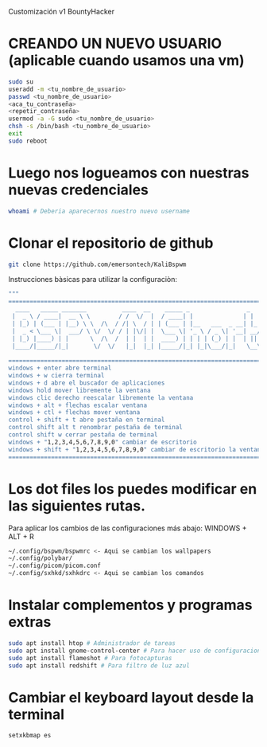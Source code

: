 Customización v1 BountyHacker
 
# CREANDO UN NUEVO USUARIO (aplicable cuando usamos una vm)

```bash 
sudo su
useradd -m <tu_nombre_de_usuario>
passwd <tu_nombre_de_usuario>
<aca_tu_contraseña>
<repetir_contraseña>
usermod -a -G sudo <tu_nombre_de_usuario>
chsh -s /bin/bash <tu_nombre_de_usuario>
exit
sudo reboot
```

# Luego nos logueamos con nuestras nuevas credenciales

```bash
whoami # Deberia aparecernos nuestro nuevo username
```

# Clonar el repositorio de github

```bash 
git clone https://github.com/emersontech/KaliBspwm
```
Instrucciones bàsicas para utilizar la configuraciòn:

```bash
"""
===========================================================================================================
  ____   _____ _______          ____  __    _____ _                _             _       
 |  _ \ / ____|  __ \ \        / /  \/  |  / ____| |              | |           | |      
 | |_) | (___ | |__) \ \  /\  / /| \  / | | (___ | |__   ___  _ __| |_ ___ _   _| |_ ___ 
 |  _ < \___ \|  ___/ \ \/  \/ / | |\/| |  \___ \| '_ \ / _ \| '__| __/ __| | | | __/ __|
 | |_) |____) | |      \  /\  /  | |  | |  ____) | | | | (_) | |  | || (__| |_| | |_\__ \
 |____/|_____/|_|       \/  \/   |_|  |_| |_____/|_| |_|\___/|_|   \__\___|\__,_|\__|___/
                                                                                         
===========================================================================================================
windows + enter abre terminal 
windows + w cierra terminal
windows + d abre el buscador de aplicaciones
windows hold mover libremente la ventana
windows clic derecho reescalar libremente la ventana
windows + alt + flechas escalar ventana
windows + ctl + flechas mover ventana
control + shift + t abre pestaña en terminal
control shift alt t renombrar pestaña de terminal
control shift w cerrar pestaña de terminal
windows + "1,2,3,4,5,6,7,8,9,0" cambiar de escritorio
windows + shift + "1,2,3,4,5,6,7,8,9,0" cambiar de escritorio la ventana actual al escritorio seleccionado
============================================================================================================
```
 
# Los dot files los puedes modificar en las siguientes rutas.
Para aplicar los cambios de las configuraciones más abajo: WINDOWS + ALT + R

```bash
~/.config/bspwm/bspwmrc <- Aqui se cambian los wallpapers
~/.config/polybar/
~/.config/picom/picom.conf
~/.config/sxhkd/sxhkdrc <- Aqui se cambian los comandos
```
 
# Instalar complementos y programas extras

```bash
sudo apt install htop # Administrador de tareas
sudo apt install gnome-control-center # Para hacer uso de configuraciones
sudo apt install flameshot # Para fotocapturas
sudo apt install redshift # Para filtro de luz azul
```

# Cambiar el keyboard layout desde la terminal

```bash
setxkbmap es
```
